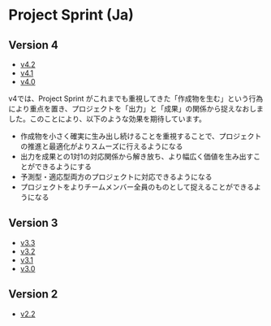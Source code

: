 # Project Sprint (Ja)

## Version 4

* [v4.2](v4.2/)
* [v4.1](v4.1/)
* [v4.0](v4.0/)

v4では、Project Sprint がこれまでも重視してきた「作成物を生む」という行為により重点を置き、プロジェクトを「出力」と「成果」の関係から捉えなおしました。このことにより、以下のような効果を期待しています。

* 作成物を小さく確実に生み出し続けることを重視することで、プロジェクトの推進と最適化がよりスムーズに行えるようになる
* 出力を成果との1対1の対応関係から解き放ち、より幅広く価値を生み出すことができるようにする
* 予測型・適応型両方のプロジェクトに対応できるようになる
* プロジェクトをよりチームメンバー全員のものとして捉えることができるようになる

## Version 3

* [v3.3](v3.3/)
* [v3.2](v3.2/)
* [v3.1](v3.1/)
* [v3.0](v3.0/)

## Version 2

* [v2.2](v2.2/)
